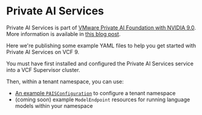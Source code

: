 # Private AI Services

Private AI Services is part of [VMware Private AI Foundation with NVIDIA 9.0](https://techdocs.broadcom.com/content/dam/broadcom/techdocs/us/en/pdf/vmware/private-ai/private-ai-nvidia/vmware-private-ai-foundation-with-nvidia-9-0.pdf).  More information is available in [this blog post](https://blogs.vmware.com/cloud-foundation/2025/06/19/private-ai-services-new-in-vmware-private-ai-foundation-with-nvidia-in-vcf-9-0/).

Here we're publishing some example YAML files to help you get started with Private AI Services on VCF 9.

You must have first installed and configured the Private AI Services service into a VCF Supervisor cluster.

Then, within a tenant namespace, you can use:

- [An example `PAISConfiguration`](paisconfiguration.yaml) to configure a tenant namespace
- (coming soon) example `ModelEndpoint` resources for running language models within your namespace
